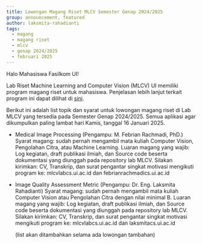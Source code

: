 ```yaml
---
title: Lowongan Magang Riset MLCV Semester Genap 2024/2025
group: announcement, featured 
author: laksmita-rahadianti
tags:
  - magang
  - magang riset
  - mlcv
  - genap 2024/2025
  - februari 2025
---
```



Halo Mahasiswa Fasilkom UI!

Lab Riset Machine Learning and Computer Vision (MLCV) UI memiliki program magang riset untuk mahasiswa. Penjelasan lebih lanjut terkait program ini dapat dilihat di [sini](https://mlcv.cs.ui.ac.id/2025/01/07/magang-mlcv-lab.html).

<!-- excerpt start -->
 Berikut ini adalah list topik dan syarat untuk lowongan magang riset di Lab MLCV yang tersedia pada Semester Genap 2024/2025. Semua aplikasi agar dikumpulkan paling lambat hari Kamis, tanggal 16 Januari 2025.
 <!-- excerpt end -->
 - Medical Image Processing (Pengampu: M. Febrian Rachmadi, PhD.)
   Syarat magang: sudah pernah mengambil mata kuliah Computer Vision, Pengolahan Citra, atau Machine Learning.
   Luaran magang yang wajib: Log kegiatan, draft publikasi ilmiah, dan Source code beserta dokumentasi yang diunggah pada repository lab MLCV.
   Silakan kirimkan: CV, Transkrip, dan surat pengantar singkat motivasi mengikuti program ke: mlcvlab<at>cs.ui.ac.id dan febrianrachmadi<at>cs.ui.ac.id
 - Image Quality Assessment Metric (Pengampu: Dr. Eng. Laksmita Rahadianti)
   Syarat magang: sudah pernah mengambil mata kuliah Computer Vision atau Pengolahan Citra dengan nilai minimal B.
   Luaran magang yang wajib: Log kegiatan, draft publikasi ilmiah, dan Source code beserta dokumentasi yang diunggah pada repository lab MLCV.
   Silakan kirimkan: CV, Transkrip, dan surat pengantar singkat motivasi mengikuti program ke: mlcvlab<at>cs.ui.ac.id dan laksmita<at>cs.ui.ac.id
   
   (list akan ditambahkan selama ada lowongan tambahan)
